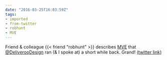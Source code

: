 ```yaml
---
date: "2016-03-25T16:03:59Z"
tags:
- imported
- from-twitter
- robhunt
- MVE
---
```

Friend &amp; colleague {{< friend "robhunt" >}} describes [MVE](/tags/MVE) that [@DeliverooDesign](/twitter/#/DeliverooDesign) ran \(&amp; I spoke at\) a short while back. Grand\! [(twitter link)](/twitter/#/DeliverooDesign/status/713059585557442560)
